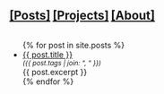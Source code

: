 <h2 style="display: inline-block"><a href="/posts">[Posts]</a></h2>
<h2 style="display: inline-block"><a href="/projects">[Projects]</a></h2>
<h2 style="display: inline-block"><a href="/about">[About]</a></h2>
<ul>
  {% for post in site.posts %}
    <li>
      <a href="{{ post.url }}">{{ post.title }}</a>
      <small style="display: block; font-style: italic">
        ({{ post.tags | join: ", " }})
      </small>
      <div>{{ post.excerpt }}</div>
    </li>
  {% endfor %}
</ul>
